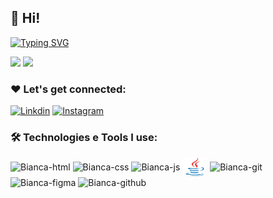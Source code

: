 ## 👩 Hi!


[![Typing SVG](https://readme-typing-svg.herokuapp.com?font=Fira+Code&duration=4500&pause=1000&color=CD6EE2&width=435&lines=Eu+sou+Bianca+Le%C3%A3o;Estudo+desenvolvimento+de+sistemas)](https://git.io/typing-svg)

<div>
  <img height="180em" src="https://github-readme-stats.vercel.app/api?username=leaobia&show_icons=true&theme=tokyonight"/>
  <img height="180em" src="https://github-readme-stats.vercel.app/api/top-langs/?username=leaobia&layout=compact&theme=tokyonight"/>
</div>

### ❤️ Let's get connected:

[![Linkdin](https://img.shields.io/badge/LinkedIn-0077B5?style=for-the-badge&logo=linkedin&logoColor=white)](https://www.linkedin.com/in/bianca-le%C3%A3o-411808227/)
[![Instagram](https://img.shields.io/badge/Instagram-E4405F?style=for-the-badge&logo=instagram&logoColor=white)](https://www.instagram.com/bibis_dev/)

### 🛠️ Technologies e Tools I use:

<div>
<img align="center" alt="Bianca-html" height="30" width="40" src="https://cdn.jsdelivr.net/gh/devicons/devicon/icons/html5/html5-original.svg"/>
<img align="center" alt="Bianca-css" height="30" width="40" src="https://cdn.jsdelivr.net/gh/devicons/devicon/icons/css3/css3-original.svg"/>
<img align="center" alt="Bianca-js" height="30" width="40" src="https://cdn.jsdelivr.net/gh/devicons/devicon/icons/javascript/javascript-original.svg"/>
<img align="center" alt="Bianca-java" height="30" width="40" src="https://raw.githubusercontent.com/devicons/devicon/master/icons/java/java-original.svg">
<img align="center" alt="Bianca-git" height="30" width="40" src="https://cdn.jsdelivr.net/gh/devicons/devicon/icons/git/git-original.svg"/>
<img align="center" alt="Bianca-figma" height="30" width="40" src="https://cdn.jsdelivr.net/gh/devicons/devicon/icons/figma/figma-original.svg"/>
<img align="center" alt="Bianca-github" height="30" width="40" src="https://cdn.jsdelivr.net/gh/devicons/devicon/icons/github/github-original.svg">

</div>
